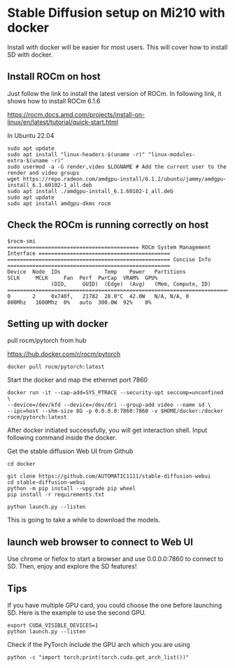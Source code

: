 # Stable Diffusion setup on Mi210 with docker

Install with docker will be easier for most users. This will cover how to install SD with docker.

## Install ROCm on host 

Just follow the link to install the latest version of ROCm. In following link, it shows how to install ROCm 6.1.6


https://rocm.docs.amd.com/projects/install-on-linux/en/latest/tutorial/quick-start.html


In Ubuntu 22.04
```
sudo apt update
sudo apt install "linux-headers-$(uname -r)" "linux-modules-extra-$(uname -r)"
sudo usermod -a -G render,video $LOGNAME # Add the current user to the render and video groups
wget https://repo.radeon.com/amdgpu-install/6.1.2/ubuntu/jammy/amdgpu-install_6.1.60102-1_all.deb
sudo apt install ./amdgpu-install_6.1.60102-1_all.deb
sudo apt update
sudo apt install amdgpu-dkms rocm
```

## Check the ROCm is running correctly on host

```
$rocm-smi
========================================== ROCm System Management Interface ==========================================
==================================================== Concise Info ====================================================
Device  Node  IDs              Temp    Power   Partitions          SCLK     MCLK     Fan  Perf  PwrCap  VRAM%  GPU%  
              (DID,     GUID)  (Edge)  (Avg)   (Mem, Compute, ID)                                                    
======================================================================================================================
0       2     0x740f,   21782  28.0°C  42.0W   N/A, N/A, 0         800Mhz   1600Mhz  0%   auto  300.0W  92%    0%
```

## Setting up with docker

pull rocm/pytorch from hub

https://hub.docker.com/r/rocm/pytorch

```
docker pull rocm/pytorch:latest
```

Start the docker and map the ethernet port 7860
```
docker run -it --cap-add=SYS_PTRACE --security-opt seccomp=unconfined \
--device=/dev/kfd --device=/dev/dri --group-add video --name sd \
--ipc=host --shm-size 8G -p 0.0.0.0:7860:7860 -v $HOME/docker:/docker rocm/pytorch:latest

```

After docker initiated successfully, you will get interaction shell. Input following command inside the docker.

Get the stable diffusion Web UI from Github
```
cd docker

git clone https://github.com/AUTOMATIC1111/stable-diffusion-webui
cd stable-diffusion-webui
python -m pip install --upgrade pip wheel
pip install -r requirements.txt

python launch.py --listen
```
This is going to take a while to download the models. 



## launch web browser to connect to Web UI

Use chrome or fiefox to start a browser and use 0.0.0.0:7860 to connect to SD. Then, enjoy and explore the SD features! 


## Tips

If you have multiple GPU card, you could choose the one before launching SD. Here is the example to use the second GPU. 
```
export CUDA_VISIBLE_DEVICES=1
python launch.py --listen
```


Check if the PyTorch include the GPU arch which you are using

```
python -c "import torch;print(torch.cuda.get_arch_list())"
```

